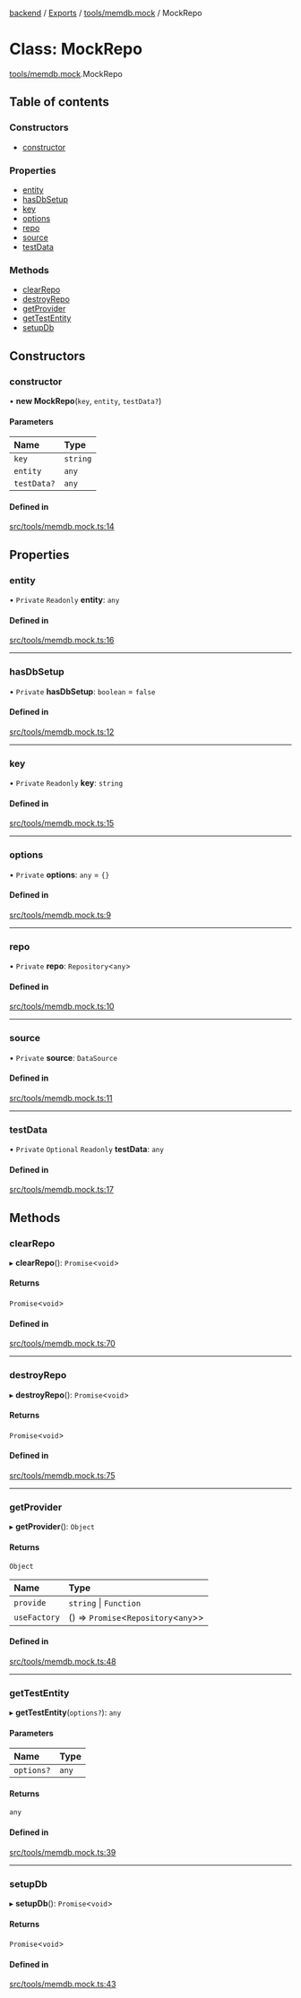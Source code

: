 [backend](../README.md) / [Exports](../modules.md) / [tools/memdb.mock](../modules/tools_memdb_mock.md) / MockRepo

# Class: MockRepo

[tools/memdb.mock](../modules/tools_memdb_mock.md).MockRepo

## Table of contents

### Constructors

- [constructor](tools_memdb_mock.MockRepo.md#constructor)

### Properties

- [entity](tools_memdb_mock.MockRepo.md#entity)
- [hasDbSetup](tools_memdb_mock.MockRepo.md#hasdbsetup)
- [key](tools_memdb_mock.MockRepo.md#key)
- [options](tools_memdb_mock.MockRepo.md#options)
- [repo](tools_memdb_mock.MockRepo.md#repo)
- [source](tools_memdb_mock.MockRepo.md#source)
- [testData](tools_memdb_mock.MockRepo.md#testdata)

### Methods

- [clearRepo](tools_memdb_mock.MockRepo.md#clearrepo)
- [destroyRepo](tools_memdb_mock.MockRepo.md#destroyrepo)
- [getProvider](tools_memdb_mock.MockRepo.md#getprovider)
- [getTestEntity](tools_memdb_mock.MockRepo.md#gettestentity)
- [setupDb](tools_memdb_mock.MockRepo.md#setupdb)

## Constructors

### constructor

• **new MockRepo**(`key`, `entity`, `testData?`)

#### Parameters

| Name | Type |
| :------ | :------ |
| `key` | `string` |
| `entity` | `any` |
| `testData?` | `any` |

#### Defined in

[src/tools/memdb.mock.ts:14](https://github.com/GQDeltex/ft_transcendence/blob/main/backend/src/tools/memdb.mock.ts#L14)

## Properties

### entity

• `Private` `Readonly` **entity**: `any`

#### Defined in

[src/tools/memdb.mock.ts:16](https://github.com/GQDeltex/ft_transcendence/blob/main/backend/src/tools/memdb.mock.ts#L16)

___

### hasDbSetup

• `Private` **hasDbSetup**: `boolean` = `false`

#### Defined in

[src/tools/memdb.mock.ts:12](https://github.com/GQDeltex/ft_transcendence/blob/main/backend/src/tools/memdb.mock.ts#L12)

___

### key

• `Private` `Readonly` **key**: `string`

#### Defined in

[src/tools/memdb.mock.ts:15](https://github.com/GQDeltex/ft_transcendence/blob/main/backend/src/tools/memdb.mock.ts#L15)

___

### options

• `Private` **options**: `any` = `{}`

#### Defined in

[src/tools/memdb.mock.ts:9](https://github.com/GQDeltex/ft_transcendence/blob/main/backend/src/tools/memdb.mock.ts#L9)

___

### repo

• `Private` **repo**: `Repository`<`any`\>

#### Defined in

[src/tools/memdb.mock.ts:10](https://github.com/GQDeltex/ft_transcendence/blob/main/backend/src/tools/memdb.mock.ts#L10)

___

### source

• `Private` **source**: `DataSource`

#### Defined in

[src/tools/memdb.mock.ts:11](https://github.com/GQDeltex/ft_transcendence/blob/main/backend/src/tools/memdb.mock.ts#L11)

___

### testData

• `Private` `Optional` `Readonly` **testData**: `any`

#### Defined in

[src/tools/memdb.mock.ts:17](https://github.com/GQDeltex/ft_transcendence/blob/main/backend/src/tools/memdb.mock.ts#L17)

## Methods

### clearRepo

▸ **clearRepo**(): `Promise`<`void`\>

#### Returns

`Promise`<`void`\>

#### Defined in

[src/tools/memdb.mock.ts:70](https://github.com/GQDeltex/ft_transcendence/blob/main/backend/src/tools/memdb.mock.ts#L70)

___

### destroyRepo

▸ **destroyRepo**(): `Promise`<`void`\>

#### Returns

`Promise`<`void`\>

#### Defined in

[src/tools/memdb.mock.ts:75](https://github.com/GQDeltex/ft_transcendence/blob/main/backend/src/tools/memdb.mock.ts#L75)

___

### getProvider

▸ **getProvider**(): `Object`

#### Returns

`Object`

| Name | Type |
| :------ | :------ |
| `provide` | `string` \| `Function` |
| `useFactory` | () => `Promise`<`Repository`<`any`\>\> |

#### Defined in

[src/tools/memdb.mock.ts:48](https://github.com/GQDeltex/ft_transcendence/blob/main/backend/src/tools/memdb.mock.ts#L48)

___

### getTestEntity

▸ **getTestEntity**(`options?`): `any`

#### Parameters

| Name | Type |
| :------ | :------ |
| `options?` | `any` |

#### Returns

`any`

#### Defined in

[src/tools/memdb.mock.ts:39](https://github.com/GQDeltex/ft_transcendence/blob/main/backend/src/tools/memdb.mock.ts#L39)

___

### setupDb

▸ **setupDb**(): `Promise`<`void`\>

#### Returns

`Promise`<`void`\>

#### Defined in

[src/tools/memdb.mock.ts:43](https://github.com/GQDeltex/ft_transcendence/blob/main/backend/src/tools/memdb.mock.ts#L43)
